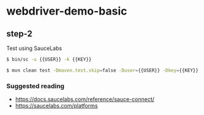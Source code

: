 # webdriver-demo-basic

## step-2
Test using SauceLabs

```sh
$ bin/sc -u {{USER}} -k {{KEY}}

$ mvn clean test -Dmaven.test.skip=false -Duser={{USER}} -Dkey={{KEY}}
```

### Suggested reading
- https://docs.saucelabs.com/reference/sauce-connect/
- https://saucelabs.com/platforms
